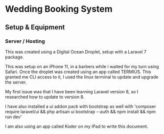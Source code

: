 # Wedding Booking System

## Setup & Equipment

### Server / Hosting

This was created using a Digital Ocean Droplet, setup with a Laravel 7 package.

This was setup on an iPhone 11, in a barbers while i waited for my turn using Safari.  Once the droplet was created using an app called TERMIUS.  This granted me CLI access to it, I used the linux terminal to update and upgrade the server.

My first issue was that I have been learning Laravel version 8, so I researched how to update to version 8.   

I have also installed a ui addon pack with bootstrap as well with 'composer require laravel/ui && php artisan ui bootstrap --auth && npm install && npm run dev'

I am also using an app called Koder on my iPad to write this document. 